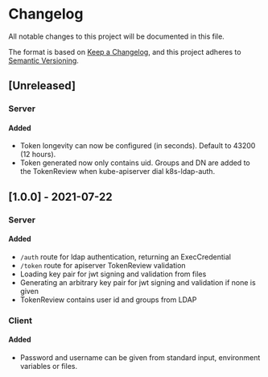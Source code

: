 # Changelog

All notable changes to this project will be documented in this file.

The format is based on [Keep a Changelog](https://keepachangelog.com/en/1.0.0/),
and this project adheres to [Semantic Versioning](https://semver.org/spec/v2.0.0.html).

## [Unreleased]
### Server
#### Added
- Token longevity can now be configured (in seconds). Default to 43200 (12 hours).
- Token generated now only contains uid. Groups and DN are added to the TokenReview when kube-apiserver dial k8s-ldap-auth.
## [1.0.0] - 2021-07-22
### Server
#### Added
- `/auth` route for ldap authentication, returning an ExecCredential
- `/token` route for apiserver TokenReview validation
- Loading key pair for jwt signing and validation from files
- Generating an arbitrary key pair for jwt signing and validation if none is given
- TokenReview contains user id and groups from LDAP
### Client
#### Added
- Password and username can be given from standard input, environment variables or files.

